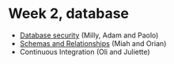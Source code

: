 # Week 2, database

- [Database security](https://hackmd.io/@PaoloG/HyvavGXpt#/) (Milly, Adam and Paolo) 
- [Schemas and Relationships](https://hackmd.io/JYIIx0xsSjuzAbeRZYR2ng) (Miah and Orian)
- Continuous Integration (Oli and Juliette)
